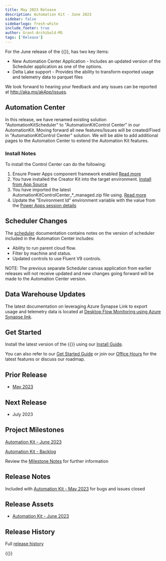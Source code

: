 ```yaml
---
title: May 2023 Release
description: Automation Kit - June 2023
sidebar: false
sidebarlogo: fresh-white
include_footer: true
author: Grant-Archibald-MS
tags: ['Release']
---
```


For the June release of the {{<product-name>}}, has two key items:

- New Automation Center Application - Includes an updated version of the Scheduler application as one of the options.
- Delta Lake support - Provides the ability to transform exported usage and telemetry data to parquet files

We look forward to hearing your feedback and any issues can be reported at http://aka.ms/ak4pp/issues.

## Automation Center

In this release, we have renamed existing solution "AutomationKitScheduler" to "AutomationKitControl Center" in our AutomationKit. Moving forward all new features/Issues will be created/Fixed in "AutomationKitControl Center" solution. We will be able to add additional pages to the Automation Center to extend the Automation Kit features.

### Install Notes

To install the Control Center can do the following:

1. Ensure Power Apps component framework enabled <a href="https://learn.microsoft.com/power-apps/developer/component-framework/component-framework-for-canvas-apps#enable-the-power-apps-component-framework-feature" target="_blank">Read more</a>
2. You have installed the Creator Kit into the target environment. <a href="https://appsource.microsoft.com/product/dynamics-365/microsoftpowercatarch.creatorkit1" target="_blank">Install from App Source</a>
3. You have imported the latest AutomationKitControlCenter_*_managed.zip file using. <a href='https://learn.microsoft.com/power-apps/maker/data-platform/import-update-export-solutions' target="_blank">Read more</a>
4. Update the "Environment Id" environment variable with the value from the [Power Apps session details](https://learn.microsoft.com/power-apps/maker/canvas-apps/get-sessionid)

## Scheduler Changes

The [scheduler](/features/scheduler) documentation contains notes on the version of scheduler included in the Automation Center includes:

- Ability to run parent cloud flow.
- Filter by machine and status.
- Updated controls to use Fluent V9 controls.

NOTE: The previous separate Scheduler canvas application from earlier releases will not receive updated and new changes going forward will be made to the Automation Center version.

## Data Warehouse Updates

The latest documentation on leveraging Azure Synapse Link to export usage and telemetry data is located at [Desktop Flow Monitoring using Azure Synapse link](https://github.com/microsoft/powercat-automation-kit/tree/main/AutomationKit_Flow_BYODL).

## Get Started

Install the latest version of the {{<product-name>}} using our [Install Guide](/get-started/install).

You can also refer to our [Get Started Guide](/get-started) or join our [Office Hours](/office-hours) for the latest features or discuss our roadmap.

## Prior Release

- [May 2023](/releases/may-2023)

## Next Release

- July 2023

## Project Milestones

[Automation Kit - June 2023](https://github.com/orgs/microsoft/projects/486/views/13)

[Automation Kit - Backlog](https://github.com/orgs/microsoft/projects/486/views/1)

Review the [Milestone Notes](/releases/milestones) for further information

## Release Notes

Included with [Automation Kit - May 2023](https://github.com/microsoft/powercat-automation-kit/releases/tag/AutomationKit-May2023) for bugs and issues closed

## Release Assets

- [Automation Kit - June 2023](https://github.com/microsoft/powercat-automation-kit/releases/tag/AutomationKit-June2023)

## Release History

Full [release history](/releases)

{{<questions name="/content/en-us/releases/june-2023.json" completed="Thank you for providing feedback" showNavigationButtons=false />}}